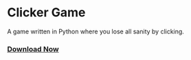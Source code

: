 # Clicker Game
A game written in Python where you lose all sanity by clicking.

### <a href="https://github.com/dfmodev/clicker-game/releases/latest">Download Now</a>
